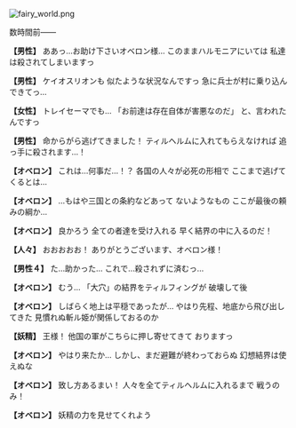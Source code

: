 
![fairy_world.png](../images/backgrounds/fairy_world.png)

数時間前――

**【男性】**
ああっ…お助け下さいオベロン様…
このままハルモニアにいては
私達は殺されてしまいますっ

**【男性】**
ケイオスリオンも
似たような状況なんですっ
急に兵士が村に乗り込んできてっ…

**【女性】**
トレイセーマでも…
「お前達は存在自体が害悪なのだ」
と、言われたんですっ

**【男性】**
命からがら逃げてきました！
ティルヘルムに入れてもらえなければ
追っ手に殺されます…！

**【オベロン】**
これは…何事だ…！？
各国の人々が必死の形相で
ここまで逃げてくるとは…

**【オベロン】**
…もはや三国との条約などあって
ないようなもの
ここが最後の頼みの綱か…

**【オベロン】**
良かろう
全ての者達を受け入れる
早く結界の中に入るのだ！

**【人々】**
おおおおお！
ありがとうございます、オベロン様！

**【男性４】**
た…助かった…
これで…殺されずに済むっ…

**【オベロン】**
むう…
「大穴」の結界をティルフィングが
破壊して後

**【オベロン】**
しばらく地上は平穏であったが…
やはり先程、地底から飛び出してきた
見慣れぬ斬ル姫が関係しておるのか

**【妖精】**
王様！
他国の軍がこちらに押し寄せてきて
おりますっ

**【オベロン】**
やはり来たか…
しかし、まだ避難が終わっておらぬ
幻想結界は使えぬな

**【オベロン】**
致し方あるまい！
人々を全てティルヘルムに入れるまで
戦うのみ！

**【オベロン】**
妖精の力を見せてくれよう